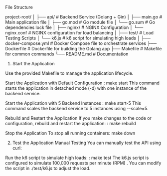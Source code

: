 File Structure

project-root/
│
├── api/                     # Backend Service (Golang + Gin)
│   ├── main.go              # Main application file
│   ├── go.mod               # Go module file
│   └── go.sum               # Go dependencies lock file
│
├── nginx/                   # NGINX Configuration
│   └── nginx.conf           # NGINX configuration for load balancing
│
├── test/                    # Load Testing Scripts
│   └── k6.js                # k6 script for simulating high loads
│
├── docker-compose.yml       # Docker Compose file to orchestrate services
├── Dockerfile               # Dockerfile for building the Golang app
├── Makefile                 # Makefile for common commands
└── README.md                # Documentation

1. Start the Application

Use the provided Makefile to manage the application lifecycle.

Start the Application with Default Configuration
: make start
This command starts the application in detached mode (-d) with one instance of the backend service.

Start the Application with 5 Backend Instances
: make start-5
This command scales the backend service to 5 instances using --scale=5.

Rebuild and Restart the Application
If you make changes to the code or configuration, rebuild and restart the application:
: make rebuild

Stop the Application
To stop all running containers:
make down


2. Test the Application
Manual Testing
You can manually test the API using curl:



Run the k6 script to simulate high loads:
: make test
The k6.js script is configured to simulate 100,000 requests per minute (RPM) . You can modify the script in ./test/k6.js to adjust the load.
